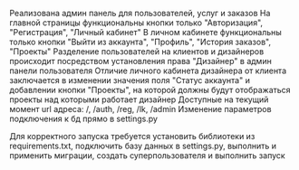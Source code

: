 Реализована админ панель для пользователей, услуг и заказов
На главной страницы функциональны кнопки только "Авторизация", "Регистрация", "Личный кабинет"
В личном кабинете функциональны только кнопки "Выйти из аккаунта", "Профиль", "История заказов", "Проекты"
Разделение пользователей на клиентов и дизайнеров происходит посредством установления права "Дизайнер" в админ панели пользователя
Отличие личного кабинета дизайнера от клиента заключается в изменении значения поля "Статус аккаунта" и добавлении кнопки "Проекты", на которой должны будут отображаться проекты над которыми работает дизайнер
Доступные на текущий момент url адреса: /, /auth, /reg, /lk, /admin
Изменение параметров подключения к бд прямо в settings.py


Для корректного запуска требуется установить библиотеки из requirements.txt, подключить базу данных в settings.py, выполнить и применить миграции, создать суперпользователя и выполнить запуск
